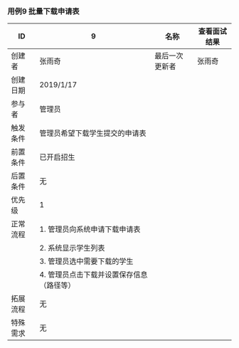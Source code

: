### 用例9 批量下载申请表
| ID   | 9                    | 名称      | 查看面试结果     |
| ---- | ---------------------------- | ------- | ---------- |
|创建者|张雨奇|最后一次更新者|张雨奇|
|创建日期|2019/1/17|||
|参与者|管理员|||
|触发条件|管理员希望下载学生提交的申请表|||
|前置条件|已开启招生|||
|后置条件|无|||
|优先级|1|||
|正常流程|1. 管理员向系统申请下载申请表|||
||2. 系统显示学生列表||
||3. 管理员选中需要下载的学生||
||4. 管理员点击下载并设置保存信息（路径等）||
|拓展流程|无||
|特殊需求|无||
